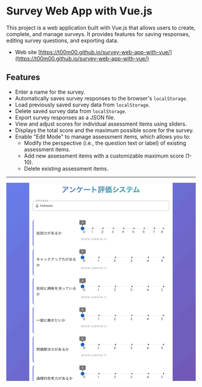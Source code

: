 # Survey Web App with Vue.js

This project is a web application built with Vue.js that allows users to create, complete, and manage surveys. It provides features for saving responses, editing survey questions, and exporting data.

* Web site
[https://t00m00.github.io/survey-web-app-with-vue/](https://t00m00.github.io/survey-web-app-with-vue/)

## Features

*   Enter a name for the survey.
*   Automatically saves survey responses to the browser's `localStorage`.
*   Load previously saved survey data from `localStorage`.
*   Delete saved survey data from `localStorage`.
*   Export survey responses as a JSON file.
*   View and adjust scores for individual assessment items using sliders.
*   Displays the total score and the maximum possible score for the survey.
*   Enable "Edit Mode" to manage assessment items, which allows you to:
    *   Modify the perspective (i.e., the question text or label) of existing assessment items.
    *   Add new assessment items with a customizable maximum score (1-10).
    *   Delete existing assessment items.

---
![operation-image](./image/survey-web-app-with-vue_v0.4.0.gif)